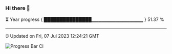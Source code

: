 ### Hi there 👋

⏳ Year progress { ███████████████▁▁▁▁▁▁▁▁▁▁▁▁▁▁▁ } 51.37 %

---

⏰ Updated on Fri, 07 Jul 2023 12:24:21 GMT

![Progress Bar CI](https://github.com/liununu/liununu/workflows/Progress%20Bar%20CI/badge.svg)
